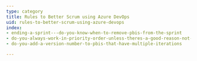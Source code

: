```yaml
---
type: category
title: Rules to Better Scrum using Azure DevOps
uid: rules-to-better-scrum-using-azure-devops
index:
- ending-a-sprint---do-you-know-when-to-remove-pbis-from-the-sprint
- do-you-always-work-in-priority-order-unless-theres-a-good-reason-not-to
- do-you-add-a-version-number-to-pbis-that-have-multiple-iterations

---
```

 

